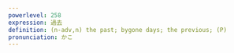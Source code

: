 ```yaml
---
powerlevel: 258
expression: 過去
definition: (n-adv,n) the past; bygone days; the previous; (P)
pronunciation: かこ
---
```

